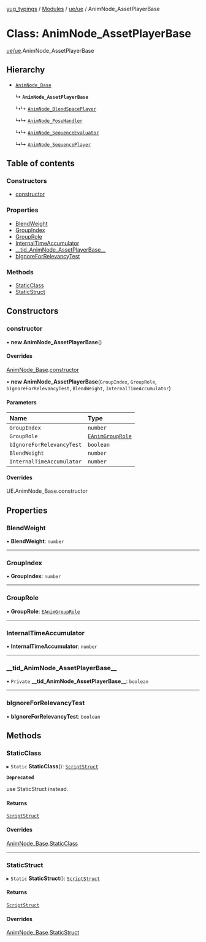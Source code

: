 [yug_typings](../README.md) / [Modules](../modules.md) / [ue/ue](../modules/ue_ue.md) / AnimNode\_AssetPlayerBase

# Class: AnimNode\_AssetPlayerBase

[ue/ue](../modules/ue_ue.md).AnimNode_AssetPlayerBase

## Hierarchy

- [`AnimNode_Base`](ue_ue.AnimNode_Base.md)

  ↳ **`AnimNode_AssetPlayerBase`**

  ↳↳ [`AnimNode_BlendSpacePlayer`](ue_ue.AnimNode_BlendSpacePlayer.md)

  ↳↳ [`AnimNode_PoseHandler`](ue_ue.AnimNode_PoseHandler.md)

  ↳↳ [`AnimNode_SequenceEvaluator`](ue_ue.AnimNode_SequenceEvaluator.md)

  ↳↳ [`AnimNode_SequencePlayer`](ue_ue.AnimNode_SequencePlayer.md)

## Table of contents

### Constructors

- [constructor](ue_ue.AnimNode_AssetPlayerBase.md#constructor)

### Properties

- [BlendWeight](ue_ue.AnimNode_AssetPlayerBase.md#blendweight)
- [GroupIndex](ue_ue.AnimNode_AssetPlayerBase.md#groupindex)
- [GroupRole](ue_ue.AnimNode_AssetPlayerBase.md#grouprole)
- [InternalTimeAccumulator](ue_ue.AnimNode_AssetPlayerBase.md#internaltimeaccumulator)
- [\_\_tid\_AnimNode\_AssetPlayerBase\_\_](ue_ue.AnimNode_AssetPlayerBase.md#__tid_animnode_assetplayerbase__)
- [bIgnoreForRelevancyTest](ue_ue.AnimNode_AssetPlayerBase.md#bignoreforrelevancytest)

### Methods

- [StaticClass](ue_ue.AnimNode_AssetPlayerBase.md#staticclass)
- [StaticStruct](ue_ue.AnimNode_AssetPlayerBase.md#staticstruct)

## Constructors

### constructor

• **new AnimNode_AssetPlayerBase**()

#### Overrides

[AnimNode_Base](ue_ue.AnimNode_Base.md).[constructor](ue_ue.AnimNode_Base.md#constructor)

• **new AnimNode_AssetPlayerBase**(`GroupIndex`, `GroupRole`, `bIgnoreForRelevancyTest`, `BlendWeight`, `InternalTimeAccumulator`)

#### Parameters

| Name | Type |
| :------ | :------ |
| `GroupIndex` | `number` |
| `GroupRole` | [`EAnimGroupRole`](../enums/ue_ue.EAnimGroupRole.md) |
| `bIgnoreForRelevancyTest` | `boolean` |
| `BlendWeight` | `number` |
| `InternalTimeAccumulator` | `number` |

#### Overrides

UE.AnimNode\_Base.constructor

## Properties

### BlendWeight

• **BlendWeight**: `number`

___

### GroupIndex

• **GroupIndex**: `number`

___

### GroupRole

• **GroupRole**: [`EAnimGroupRole`](../enums/ue_ue.EAnimGroupRole.md)

___

### InternalTimeAccumulator

• **InternalTimeAccumulator**: `number`

___

### \_\_tid\_AnimNode\_AssetPlayerBase\_\_

• `Private` **\_\_tid\_AnimNode\_AssetPlayerBase\_\_**: `boolean`

___

### bIgnoreForRelevancyTest

• **bIgnoreForRelevancyTest**: `boolean`

## Methods

### StaticClass

▸ `Static` **StaticClass**(): [`ScriptStruct`](ue_ue.ScriptStruct.md)

**`Deprecated`**

use StaticStruct instead.

#### Returns

[`ScriptStruct`](ue_ue.ScriptStruct.md)

#### Overrides

[AnimNode_Base](ue_ue.AnimNode_Base.md).[StaticClass](ue_ue.AnimNode_Base.md#staticclass)

___

### StaticStruct

▸ `Static` **StaticStruct**(): [`ScriptStruct`](ue_ue.ScriptStruct.md)

#### Returns

[`ScriptStruct`](ue_ue.ScriptStruct.md)

#### Overrides

[AnimNode_Base](ue_ue.AnimNode_Base.md).[StaticStruct](ue_ue.AnimNode_Base.md#staticstruct)
